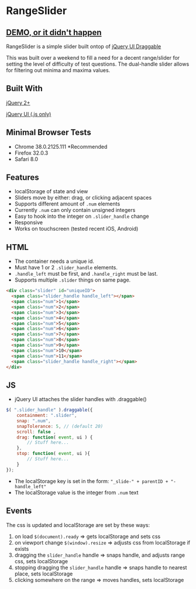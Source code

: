 RangeSlider
===========
## [DEMO, or it didn't happen](http://@nigef.github.io/RangeSlider/)

RangeSlider is a simple slider built ontop of [jQuery UI Draggable](http://jqueryui.com/draggable/#constrain-movement)

This was built over a weekend to fill a need for a decent range/slider for setting the level of difficulty of test questions. The dual-handle slider allows for filtering out minima and maxima values.

## Built With
[jQuery 2+](https://code.jquery.com/jquery-2.1.1.min.js)

[jQuery UI (.js only)](https://code.jquery.com/ui/1.11.2/jquery-ui.min.js)

## Minimal Browser Tests
* Chrome 38.0.2125.111 *Recommended
* Firefox 32.0.3
* Safari 8.0

## Features
* localStorage of state and view
* Sliders move by either: drag, or clicking adjacent spaces
* Supports different amount of `.num` elements
* Currently `.num` can only contain unsigned integers
* Easy to hook into the integer on `.slider_handle` change
* Responsive
* Works on touchscreen (tested recent iOS, Android)

## HTML
* The container needs a unique id.
* Must have 1 or 2 `.slider_handle` elements.
* `.handle_left` must be first, and `.handle_right` must be last.
* Supports multiple `.slider` things on same page.

```html
<div class="slider" id="uniqueID">
  <span class="slider_handle handle_left"></span>
  <span class="num">1</span>
  <span class="num">2</span>
  <span class="num">3</span>
  <span class="num">4</span>
  <span class="num">5</span>
  <span class="num">6</span>
  <span class="num">7</span>
  <span class="num">8</span>
  <span class="num">9</span>
  <span class="num">10</span>
  <span class="num">11</span>
  <span class="slider_handle handle_right"></span>
</div>
```

## JS
* jQuery UI attaches the slider handles with .draggable()
```javascript
$( ".slider_handle" ).draggable({
	containment: ".slider",
	snap: ".num",
	snapTolerance: 5, // (default 20)
	scroll: false ,
	drag: function( event, ui ) {
		// Stuff here...
	},
	stop: function( event, ui ){
		// Stuff here...
	}
});
```
* The localStorage key is set in the form: `"_slide-" + parentID + "-handle_left"`
* The localStorage value is the integer from `.num` text

## Events
The css is updated and localStorage are set by these ways:  

1.  on load `$(document).ready` => gets localStorage and sets css
2.  on viewport change `$(window).resize` => adjusts css from localStorage if exists
3.  dragging the `slider_handle` handle => snaps handle, and adjusts range css, sets localStorage
4.  stopping dragging the `slider_handle` handle => snaps handle to nearest place, sets localStorage
5.  clicking somewhere on the range => moves handles, sets localStorage

